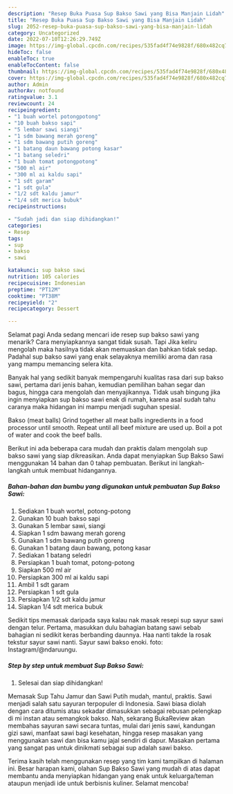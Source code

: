 ```yaml
---
description: "Resep Buka Puasa Sup Bakso Sawi yang Bisa Manjain Lidah"
title: "Resep Buka Puasa Sup Bakso Sawi yang Bisa Manjain Lidah"
slug: 2052-resep-buka-puasa-sup-bakso-sawi-yang-bisa-manjain-lidah
category: Uncategorized
date: 2022-07-10T12:26:29.749Z
image: https://img-global.cpcdn.com/recipes/535fad4f74e9828f/680x482cq70/sup-bakso-sawi-foto-resep-utama.jpg
hideToc: false
enableToc: true
enableTocContent: false
thumbnail: https://img-global.cpcdn.com/recipes/535fad4f74e9828f/680x482cq70/sup-bakso-sawi-foto-resep-utama.jpg
cover: https://img-global.cpcdn.com/recipes/535fad4f74e9828f/680x482cq70/sup-bakso-sawi-foto-resep-utama.jpg
author: Admin
authorAv: notfound
ratingvalue: 3.1
reviewcount: 24
recipeingredient:
- "1 buah wortel potongpotong"
- "10 buah bakso sapi"
- "5 lembar sawi siangi"
- "1 sdm bawang merah goreng"
- "1 sdm bawang putih goreng"
- "1 batang daun bawang potong kasar"
- "1 batang seledri"
- "1 buah tomat potongpotong"
- "500 ml air"
- "300 ml ai kaldu sapi"
- "1 sdt garam"
- "1 sdt gula"
- "1/2 sdt kaldu jamur"
- "1/4 sdt merica bubuk"
recipeinstructions:

- "Sudah jadi dan siap dihidangkan!"
categories:
- Resep
tags:
- sup
- bakso
- sawi

katakunci: sup bakso sawi 
nutrition: 105 calories
recipecuisine: Indonesian
preptime: "PT12M"
cooktime: "PT38M"
recipeyield: "2"
recipecategory: Dessert

---
```



Selamat pagi Anda sedang mencari ide resep sup bakso sawi yang menarik? Cara menyiapkannya sangat tidak susah. Tapi Jika keliru mengolah maka hasilnya tidak akan memuaskan dan bahkan tidak sedap. Padahal sup bakso sawi yang enak selayaknya memiliki aroma dan rasa yang mampu memancing selera kita.


Banyak hal yang sedikit banyak mempengaruhi kualitas rasa dari sup bakso sawi, pertama dari jenis bahan, kemudian pemilihan bahan segar dan bagus, hingga cara mengolah dan menyajikannya. Tidak usah bingung jika ingin menyiapkan sup bakso sawi enak di rumah, karena asal sudah tahu caranya maka hidangan ini mampu menjadi suguhan spesial.

Bakso (meat balls) Grind together all meat balls ingredients in a food processor until smooth. Repeat until all beef mixture are used up. Boil a pot of water and cook the beef balls.


Berikut ini ada beberapa cara mudah dan praktis dalam mengolah sup bakso sawi yang siap dikreasikan. Anda dapat menyiapkan Sup Bakso Sawi menggunakan 14 bahan dan 0 tahap pembuatan. Berikut ini langkah-langkah untuk membuat hidangannya.

<!--inarticleads1-->

##### Bahan-bahan dan bumbu yang digunakan untuk pembuatan Sup Bakso Sawi:

1. Sediakan 1 buah wortel, potong-potong
1. Gunakan 10 buah bakso sapi
1. Gunakan 5 lembar sawi, siangi
1. Siapkan 1 sdm bawang merah goreng
1. Gunakan 1 sdm bawang putih goreng
1. Gunakan 1 batang daun bawang, potong kasar
1. Sediakan 1 batang seledri
1. Persiapkan 1 buah tomat, potong-potong
1. Siapkan 500 ml air
1. Persiapkan 300 ml ai kaldu sapi
1. Ambil 1 sdt garam
1. Persiapkan 1 sdt gula
1. Persiapkan 1/2 sdt kaldu jamur
1. Siapkan 1/4 sdt merica bubuk


Sedikit tips memasak daripada saya kalau nak masak resepi sup sayur sawi dengan telur. Pertama, masukkan dulu bahagian batang sawi sebab bahagian ni sedikit keras berbanding daunnya. Haa nanti takde la rosak tekstur sayur sawi nanti. Sayur sawi bakso enoki. foto: Instagram/@ndaruungu. 

<!--inarticleads2-->

##### Step by step untuk membuat Sup Bakso Sawi:


1. Selesai dan siap dihidangkan!

Memasak Sup Tahu Jamur dan Sawi Putih mudah, mantul, praktis. Sawi menjadi salah satu sayuran terpopuler di Indonesia. Sawi biasa diolah dengan cara ditumis atau sekadar dimasukkan sebagai rebusan pelengkap di mi instan atau semangkok bakso. Nah, sekarang BukaReview akan membahas sayuran sawi secara tuntas, mulai dari jenis sawi, kandungan gizi sawi, manfaat sawi bagi kesehatan, hingga resep masakan yang menggunakan sawi dan bisa kamu jajal sendiri di dapur. Masakan pertama yang sangat pas untuk dinikmati sebagai sup adalah sawi bakso. 

Terima kasih telah menggunakan resep yang tim kami tampilkan di halaman ini. Besar harapan kami, olahan Sup Bakso Sawi yang mudah di atas dapat membantu anda menyiapkan hidangan yang enak untuk keluarga/teman ataupun menjadi ide untuk berbisnis kuliner. Selamat mencoba!
